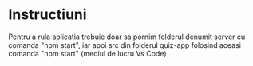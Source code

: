 # Instructiuni

Pentru a rula aplicatia trebuie doar sa pornim folderul denumit server cu comanda "npm start", iar apoi src din folderul quiz-app folosind aceasi comanda "npm start" (mediul de lucru Vs Code)

